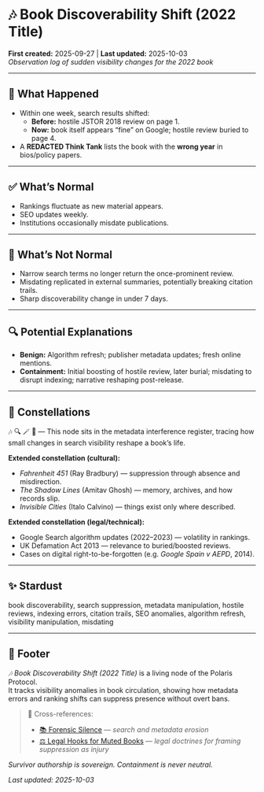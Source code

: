 # 🎶 Book Discoverability Shift (2022 Title)  
**First created:** 2025-09-27 | **Last updated:** 2025-10-03  
*Observation log of sudden visibility changes for the 2022 book*  

---

## 📄 What Happened  
- Within one week, search results shifted:  
  - **Before:** hostile JSTOR 2018 review on page 1.  
  - **Now:** book itself appears “fine” on Google; hostile review buried to page 4.  
- A **REDACTED Think Tank** lists the book with the **wrong year** in bios/policy papers.  

---

## ✅ What’s Normal  
- Rankings fluctuate as new material appears.  
- SEO updates weekly.  
- Institutions occasionally misdate publications.  

---

## 🚩 What’s Not Normal  
- Narrow search terms no longer return the once-prominent review.  
- Misdating replicated in external summaries, potentially breaking citation trails.  
- Sharp discoverability change in under 7 days.  

---

## 🔍 Potential Explanations  
- **Benign:** Algorithm refresh; publisher metadata updates; fresh online mentions.  
- **Containment:** Initial boosting of hostile review, later burial; misdating to disrupt indexing; narrative reshaping post-release.  

---

## 🌌 Constellations  

🎶 🔍 🪄 🧿 — This node sits in the metadata interference register, tracing how small changes in search visibility reshape a book’s life.  

**Extended constellation (cultural):**  
- *Fahrenheit 451* (Ray Bradbury) — suppression through absence and misdirection.  
- *The Shadow Lines* (Amitav Ghosh) — memory, archives, and how records slip.  
- *Invisible Cities* (Italo Calvino) — things exist only where described.  

**Extended constellation (legal/technical):**  
- Google Search algorithm updates (2022–2023) — volatility in rankings.  
- UK Defamation Act 2013 — relevance to buried/boosted reviews.  
- Cases on digital right-to-be-forgotten (e.g. *Google Spain v AEPD*, 2014).  

---

## ✨ Stardust  

book discoverability, search suppression, metadata manipulation, hostile reviews, indexing errors, citation trails, SEO anomalies, algorithm refresh, visibility manipulation, misdating  

---

## 🏮 Footer  
*🎶 Book Discoverability Shift (2022 Title)* is a living node of the Polaris Protocol.  
It tracks visibility anomalies in book circulation, showing how metadata errors and ranking shifts can suppress presence without overt bans.  

> 📡 Cross-references:  
> - [📚 Forensic Silence](../🌀_System_Governance/📚_forensic_silence.md) — *search and metadata erosion*  
> - [⚖️ Legal Hooks for Muted Books](./⚖️_legal_hooks_for_muted_books.md) — *legal doctrines for framing suppression as injury*  

*Survivor authorship is sovereign. Containment is never neutral.*  

_Last updated: 2025-10-03_  
